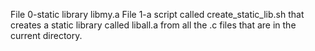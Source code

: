 File 0-static library libmy.a
File 1-a script called create_static_lib.sh that creates a static library called liball.a from all the .c files that are in the current directory.
